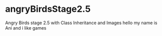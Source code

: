 # angryBirdsStage2.5
Angry Birds stage 2.5 with Class Inheritance and Images
 hello my name is Ani and i like games
